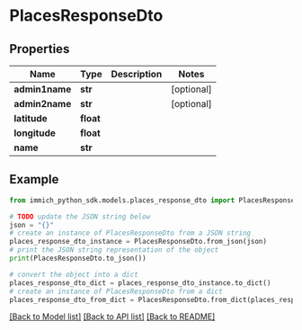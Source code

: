 # PlacesResponseDto


## Properties

Name | Type | Description | Notes
------------ | ------------- | ------------- | -------------
**admin1name** | **str** |  | [optional] 
**admin2name** | **str** |  | [optional] 
**latitude** | **float** |  | 
**longitude** | **float** |  | 
**name** | **str** |  | 

## Example

```python
from immich_python_sdk.models.places_response_dto import PlacesResponseDto

# TODO update the JSON string below
json = "{}"
# create an instance of PlacesResponseDto from a JSON string
places_response_dto_instance = PlacesResponseDto.from_json(json)
# print the JSON string representation of the object
print(PlacesResponseDto.to_json())

# convert the object into a dict
places_response_dto_dict = places_response_dto_instance.to_dict()
# create an instance of PlacesResponseDto from a dict
places_response_dto_from_dict = PlacesResponseDto.from_dict(places_response_dto_dict)
```
[[Back to Model list]](../README.md#documentation-for-models) [[Back to API list]](../README.md#documentation-for-api-endpoints) [[Back to README]](../README.md)


